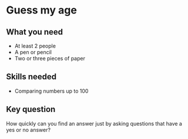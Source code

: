 # Guess my age

## What you need

- At least 2 people
- A pen or pencil
- Two or three pieces of paper

## Skills needed

- Comparing numbers up to 100

## Key question

How quickly can you find an answer just by asking questions that have a yes or no answer?
